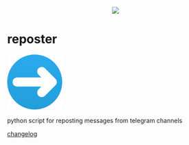 <p align="center">
  <img src="https://i.imgur.com/f1JlUbI.png" />
</p>

# reposter

<img src="reposter/icon.svg" width="128" height="128">

python script for reposting messages from telegram channels

[changelog](changelog.md)
